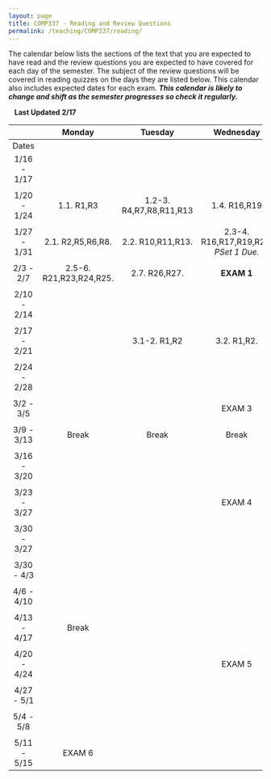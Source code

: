 ```yaml
---
layout: page
title: COMP337 - Reading and Review Questions
permalink: /teaching/COMP337/reading/
---
```


The calendar below lists the sections of the text that you are expected to have read and the review questions you are expected to have covered for each day of the semester. The subject of the review questions will be covered in reading quizzes on the days they are listed below. This calendar also includes expected dates for each exam. ***This calendar is likely to change and shift as the semester progresses so check it regularly.***


&nbsp;&nbsp;&nbsp;**Last Updated 2/17**


| | Monday | Tuesday | Wednesday | Thursday | Friday |
|:----: | :----: | :----: | :----: | :----:  | :----: |
|Dates | | | | |
|1/16 - 1/17  | | | | | |
| | | | | |
|1/20 - 1/24  |1.1. R1,R3 | 1.2-3. R4,R7,R8,R11,R13 | 1.4. R16,R19  | |1.5-7. R23,R24,R26,R27  |
| | | | | |
|1/27 - 1/31  |2.1. R2,R5,R6,R8. | 2.2. R10,R11,R13. | 2.3-4. R16,R17,R19,R20. *PSet 1 Due.* | | **Guest** |
| | | | | |
|2/3 - 2/7  |2.5-6. R21,R23,R24,R25. | 2.7. R26,R27. | **EXAM 1**  | |  |
| | | | | |
|2/10 - 2/14  | | | | |  |
| | | | | |
|2/17 - 2/21  | |3.1-2. R1,R2 | 3.2.  R1,R2.| |3.3. R3,R6,R7,R8. |
| | | | | |
|2/24 - 2/28  |  | |  | | |
| | | | | |
|3/2 - 3/5  |  | | EXAM 3  | | Break  |
| | | | | |
|3/9 - 3/13  | Break | Break | Break | Break | Break |
| | | | | |
|3/16 - 3/20  | | | | | |
| | | | | |
|3/23 - 3/27  | | | EXAM 4 | | |
| | | | | |
|3/30 - 3/27  |  | | | | |
| | | | | |
|3/30 - 4/3  |  | |  | | |
| | | | | |
|4/6 - 4/10  |  | | | | Break  |
| | | | | |
|4/13 - 4/17  | Break | | | | |
| | | | | |
|4/20 - 4/24 | | |EXAM 5 | | |
| | | | | |
|4/27 - 5/1 | | | | |  |
| | | | | |
|5/4 - 5/8 | | | | | |
| | | | | |
|5/11 - 5/15 | EXAM 6 | | | |  |
